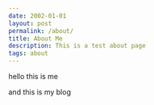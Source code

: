 ```yaml
---
date: 2002-01-01
layout: post
permalink: /about/
title: About Me
description: This is a test about page
tags: about
---
```


hello this is me

and this is my blog

